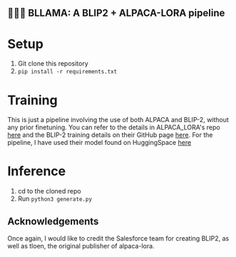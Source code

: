 ## 🦙🌲🤏 BLLAMA: A BLIP2 + ALPACA-LORA pipeline

# Setup
1. Git clone this repository
2. ```pip install -r requirements.txt```

# Training
 This is just a pipeline involving the use of both ALPACA and BLIP-2, without any prior finetuning. You can refer to the details in ALPACA_LORA's repo [here](https://github.com/tloen/alpaca-lora) and the BLIP-2 training details on their GitHub page [here](https://github.com/salesforce/LAVIS/tree/main/projects/blip2). For the pipeline, I have used their model found on HuggingSpace [here](https://huggingface.co/spaces/Salesforce/BLIP2)

# Inference
1. cd to the cloned repo
2. Run ```python3 generate.py```


## Acknowledgements
Once again, I would like to credit the Salesforce team for creating BLIP2, as well as tloen, the original publisher of alpaca-lora.
